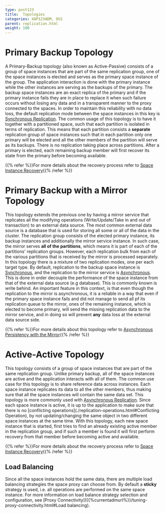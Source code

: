 ```yaml
---
type: post123
title:  Topologies
categories: XAP123ADM, OSS
parent: replication.html
weight: 100
---
```


 


# Primary Backup Topology

A Primary-Backup topology (also known as Active-Passive) consists of a group of space instances that are part of the same replication group, one of the space instances is elected and serves as the primary space instance of the group. The application interaction is done with the primary instance while the other instances are serving as the backups of the primary. The backup space instances are an exact replica of the primary and if the primary instance fails they are in place to replace it when such failure occurs without losing any data and in a transparent manner to the proxy connected to the spaces. In order to maintain this reliability with no data loss, the default replication mode between the space instances in this key is [Synchronous Replication](./synchronous-replication.html). The common usage of this topology is to have it together with a partitioned space, such that each partition is isolated in terms of replication. This means that each partition consists a **separate** replication group of space instances such that in each partition only one primary will be elected and all the other members of the partition will serve as its backups. There is no replication taking place across partitions. After a primary is elected, each remaining backup member will first recover its state from the primary before becoming available.

{{% refer %}}For more details about the recovery process refer to [Space Instance Recovery](./space-instance-recovery.html){{% /refer %}}

# Primary Backup with a Mirror Topology

This topology extends the previous one by having a mirror service that replicates all the modifying operations (Write/Update/Take in and out of transaction) to an external data source. The most common external data source is a database that is used for storing all some or all of the data in the cluster.
The replication group consists of the elected primary instance, its backup instances and additionally the mirror service instance. In such case, the mirror serves **all of the partitions**, which means it is part of each of the partitions' replication groups. However, each replication bulk from each of the various partitions that is received by the mirror is processed separately. In this topology there is a mixture of two replication modes, one per each target type. By default, replication to the backup space instance is [Synchronous](./synchronous-replication.html), and the replication to the mirror service is [Asynchronous](./asynchronous-replication.html). This is done in order decouple the performance of the space instance from that of the external data source (e.g database). This is commonly known is write behind. An important feature in this context, is that even though the replication to the mirror is asynchronous, it is a reliable in a way that even if the primary space instance fails and did not manage to send all pf its replication queue to the mirror, ones of the remaining instance, which is elected to become primary, will send the missing replication data to the mirror service, and in doing so will prevent **any** data loss at the external data source side.

{{% refer %}}For more details about this topology refer to [Asynchronous Persistency with the Mirror](../dev-java/asynchronous-persistency-with-the-mirror.html){{% /refer %}}

# Active-Active Topology

This topology consists of a group of space instances that are part of the same replication group. Unlike primary backup, all of the space instances are active and the application interacts with all of them. The common use case for this topology is to share reference data across instances. Each space instance replicates its data to all the other members, thus making sure that all the space instances will contain the same data set. This topology is more commonly used with [Asynchronous Replication](./asynchronous-replication.html). Since each space instance is active, it is up to the application to make sure that there is no [conflicting operations](./replication-operations.html#Conflicting Operation), by not updating/changing the same object in two different space instances at the same time. With this topology, each new space instance that is started, first tries to find an already existing active member in the replication group, and if such a member is found it will first perform recovery from that member before becoming active and available.

{{% refer %}}For more details about the recovery process refer to [Space Instance Recovery](./space-instance-recovery.html){{% /refer %}}

## Load Balancing

Since all the space instances hold the same data, there are multiple load balancing strategies the space proxy can choose from. By default a **sticky** strategy is used, i.e. all operations are performed on the same space instance. For more information on load balance strategy selection and configuration, see [Proxy Connectivity]({{%currentadmurl%}}/tuning-proxy-connectivity.html#Load balancing).
